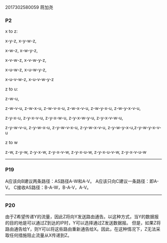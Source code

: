 2017302580059    蒋加尧

### P2



x to z:

x-y-z,  x-y-w-z, 

 x-w-z,  x-w-y-z, 

x-v-w-z,  x-v-w-y-z,

x-u-w-z,  x-u-w-y-z,

x-u-v-w-z,  x-u-v-w-y-z



z to u:

z-w-u,

z-w-v-u,  z-w-x-u,  z-w-v-x-u,  z-w-x-v-u,  z-w-y-x-u,  z-w-y-x-v-u,

z-y-x-u, z-y-x-v-u,  z-y-x-w-u,  z-y-x-w-y-u,  z-y-x-v-w-u,

z-y-w-v-u,  z-y-w-x-u,  z-y-w-v-x-u,  z-y-w-x-v-u,  z-y-w-y-x-u,z-y-w-y-x-v-u



z to w

z-w,  z-y-w,  z-y-x-w,  z-y-x-v-w,  z-y-x-u-w,  z-y-x-u-v-w,  z-y-x-v-u-w





---

### P19



A应该向B建议两条路径：AS路径A-W和A-V。
A应该只向C建议一条路径：即A-V。
C接收AS路径：B-A-W，B-A-V，A-V。

---

### P20



​	由于Z希望传递Y的流量，因此Z将向Y发送路由通告。以这种方式，当Y的数据报的目的地是可以通过Z到达的IP时，Y可以选择通过Z发送数据报。 但是，如果Z将路由通告给Y，则Y可以将这些路由重新通告给X。因此，在这种情况下，Z无法采取任何措施阻止流量从X传递到Z。







